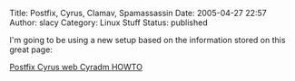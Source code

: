 Title: Postfix, Cyrus, Clamav, Spamassassin
Date: 2005-04-27 22:57
Author: slacy
Category: Linux Stuff
Status: published

I'm going to be using a new setup based on the information stored on
this great page:

[Postfix Cyrus web Cyradm
HOWTO](http://www.tldp.org/HOWTO/Postfix-Cyrus-Web-cyradm-HOWTO/index.html)
